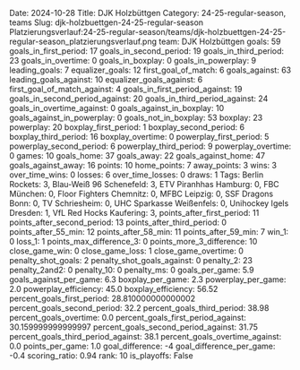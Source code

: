 Date: 2024-10-28
Title: DJK Holzbüttgen
Category: 24-25-regular-season, teams
Slug: djk-holzbuettgen-24-25-regular-season
Platzierungsverlauf:24-25-regular-season/teams/djk-holzbuettgen-24-25-regular-season_platzierungsverlauf.png
team: DJK Holzbüttgen
goals: 59
goals_in_first_period: 17
goals_in_second_period: 19
goals_in_third_period: 23
goals_in_overtime: 0
goals_in_boxplay: 0
goals_in_powerplay: 9
leading_goals: 7
equalizer_goals: 12
first_goal_of_match: 6
goals_against: 63
leading_goals_against: 10
equalizer_goals_against: 6
first_goal_of_match_against: 4
goals_in_first_period_against: 19
goals_in_second_period_against: 20
goals_in_third_period_against: 24
goals_in_overtime_against: 0
goals_against_in_boxplay: 10
goals_against_in_powerplay: 0
goals_not_in_boxplay: 53
boxplay: 23
powerplay: 20
boxplay_first_period: 1
boxplay_second_period: 6
boxplay_third_period: 16
boxplay_overtime: 0
powerplay_first_period: 5
powerplay_second_period: 6
powerplay_third_period: 9
powerplay_overtime: 0
games: 10
goals_home: 37
goals_away: 22
goals_against_home: 47
goals_against_away: 16
points: 10
home_points: 7
away_points: 3
wins: 3
over_time_wins: 0
losses: 6
over_time_losses: 0
draws: 1
Tags:  Berlin Rockets: 3,  Blau-Weiß 96 Schenefeld: 3,  ETV Piranhhas Hamburg: 0,  FBC München: 0,  Floor Fighters Chemnitz: 0,  MFBC Leipzig: 0,  SSF Dragons Bonn: 0,  TV Schriesheim: 0,  UHC Sparkasse Weißenfels: 0,  Unihockey Igels Dresden: 1,  VfL Red Hocks Kaufering: 3,
points_after_first_period: 11
points_after_second_period: 13
points_after_third_period: 0
points_after_55_min: 12
points_after_58_min: 11
points_after_59_min: 7
win_1: 0
loss_1: 1
points_max_difference_3: 0
points_more_3_difference: 10
close_game_win: 0
close_game_loss: 1
close_game_overtime: 0
penalty_shot_goals: 2
penalty_shot_goals_against: 0
penalty_2: 23
penalty_2and2: 0
penalty_10: 0
penalty_ms: 0
goals_per_game: 5.9
goals_against_per_game: 6.3
boxplay_per_game: 2.3
powerplay_per_game: 2.0
powerplay_efficiency: 45.0
boxplay_efficiency: 56.52
percent_goals_first_period: 28.810000000000002
percent_goals_second_period: 32.2
percent_goals_third_period: 38.98
percent_goals_overtime: 0.0
percent_goals_first_period_against: 30.159999999999997
percent_goals_second_period_against: 31.75
percent_goals_third_period_against: 38.1
percent_goals_overtime_against: 0.0
points_per_game: 1.0
goal_difference: -4
goal_difference_per_game: -0.4
scoring_ratio: 0.94
rank: 10
is_playoffs: False
